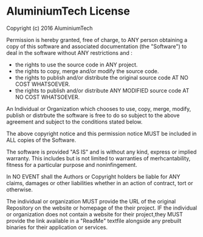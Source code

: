 # AluminiumTech License

Copyright (c) 2016 AluminiumTech

Permission is hereby granted, free of charge, to ANY person obtaining a copy
of this software and associated documentation (the "Software") to deal in the software without ANY restrictions and :
* the rights to use the source code in ANY project.
* the rights to copy, merge and/or modify the source code.
* the rights to publish and/or distribute the original source code AT NO COST WHATSOEVER.
* the rights to publish and/or distribute ANY MODIFIED source code AT NO COST WHATSOEVER.

An Individual or Organization which chooses to use, copy, merge, modify, publish or distrbute the software is free to do so subject to the above agreement and subject to the conditions stated below.

The above copyright notice and this permission notice MUST be included in ALL copies of the Software.

The software is provided "AS IS" and is without any kind, express or implied warranty. This includes but is not limited to warranties of merhcantability, fitness for a particular purpose and noninfingement. 

In NO EVENT shall the Authors or Copyright holders be liable for ANY claims, damages or other liabilities whether in an action of contract, tort or otherwise. 

The individual or organization MUST provide the URL of the original Repository on the website or homepage of the their project.
IF the individual or organization does not contain a website for their project,they MUST provide the link available in a "ReadMe"
textfile alongside any prebuilt binaries for their application or services.
